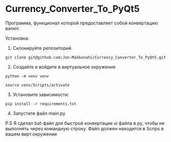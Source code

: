 # Currency_Converter_To_PyQt5
Программа, функционал которой предоставляет 
cобой конвертацию валют.


Установка:
1. Склонируйте репозиторий
```
git clone git@github.com:Jon-Makkonahi/Currency_Converter_To_PyQt5.git
```
2. Создайте и войдите в виртуальное окружение
```
python -m venv venv
```
```
source venv/Scripts/activate
```
3. Установите зависимости:
```
pip install -r requirements.txt
```
4. Запустите файл main.py

P.S
Я сделал bat-файл для быстрой конвертации ui файла в py,
чтобы не выполнять через командную строку. Файл должен находится в Scrips в вашем вирт.окружении
